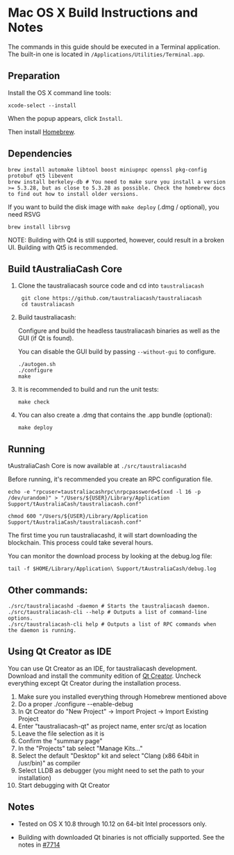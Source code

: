 Mac OS X Build Instructions and Notes
====================================
The commands in this guide should be executed in a Terminal application.
The built-in one is located in `/Applications/Utilities/Terminal.app`.

Preparation
-----------
Install the OS X command line tools:

`xcode-select --install`

When the popup appears, click `Install`.

Then install [Homebrew](https://brew.sh).

Dependencies
----------------------

    brew install automake libtool boost miniupnpc openssl pkg-config protobuf qt5 libevent
    brew install berkeley-db # You need to make sure you install a version >= 5.3.28, but as close to 5.3.28 as possible. Check the homebrew docs to find out how to install older versions.

If you want to build the disk image with `make deploy` (.dmg / optional), you need RSVG

    brew install librsvg

NOTE: Building with Qt4 is still supported, however, could result in a broken UI. Building with Qt5 is recommended.

Build tAustraliaCash Core
------------------------

1. Clone the taustraliacash source code and cd into `taustraliacash`

        git clone https://github.com/taustraliacash/taustraliacash
        cd taustraliacash

2.  Build taustraliacash:

    Configure and build the headless taustraliacash binaries as well as the GUI (if Qt is found).

    You can disable the GUI build by passing `--without-gui` to configure.

        ./autogen.sh
        ./configure
        make

3.  It is recommended to build and run the unit tests:

        make check

4.  You can also create a .dmg that contains the .app bundle (optional):

        make deploy

Running
-------

tAustraliaCash Core is now available at `./src/taustraliacashd`

Before running, it's recommended you create an RPC configuration file.

    echo -e "rpcuser=taustraliacashrpc\nrpcpassword=$(xxd -l 16 -p /dev/urandom)" > "/Users/${USER}/Library/Application Support/tAustraliaCash/taustraliacash.conf"

    chmod 600 "/Users/${USER}/Library/Application Support/tAustraliaCash/taustraliacash.conf"

The first time you run taustraliacashd, it will start downloading the blockchain. This process could take several hours.

You can monitor the download process by looking at the debug.log file:

    tail -f $HOME/Library/Application\ Support/tAustraliaCash/debug.log

Other commands:
-------

    ./src/taustraliacashd -daemon # Starts the taustraliacash daemon.
    ./src/taustraliacash-cli --help # Outputs a list of command-line options.
    ./src/taustraliacash-cli help # Outputs a list of RPC commands when the daemon is running.

Using Qt Creator as IDE
------------------------
You can use Qt Creator as an IDE, for taustraliacash development.
Download and install the community edition of [Qt Creator](https://www.qt.io/download/).
Uncheck everything except Qt Creator during the installation process.

1. Make sure you installed everything through Homebrew mentioned above
2. Do a proper ./configure --enable-debug
3. In Qt Creator do "New Project" -> Import Project -> Import Existing Project
4. Enter "taustraliacash-qt" as project name, enter src/qt as location
5. Leave the file selection as it is
6. Confirm the "summary page"
7. In the "Projects" tab select "Manage Kits..."
8. Select the default "Desktop" kit and select "Clang (x86 64bit in /usr/bin)" as compiler
9. Select LLDB as debugger (you might need to set the path to your installation)
10. Start debugging with Qt Creator

Notes
-----

* Tested on OS X 10.8 through 10.12 on 64-bit Intel processors only.

* Building with downloaded Qt binaries is not officially supported. See the notes in [#7714](https://github.com/taustraliacash/taustraliacash/issues/7714)
